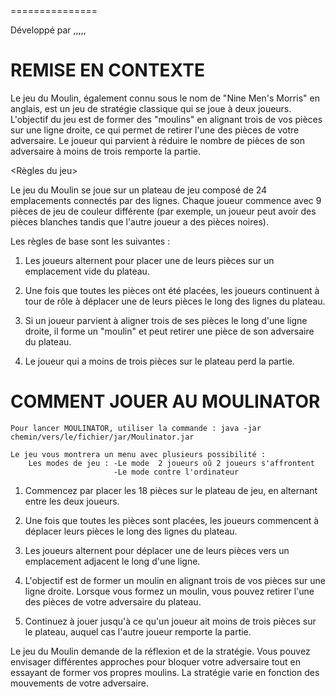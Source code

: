 <MOULINATOR>
===============

Développé par <HCOINE CHEBOUT>,<VALENTIN THUILLER>,<EZECHIEL LEIBOVICI>,<SIMON BARBEAU>,<ABDALLAH TOUMJI>,<ADHAM BERRAKANE>

# REMISE EN CONTEXTE

<Jeu du moulin>

Le jeu du Moulin, également connu sous le nom de "Nine Men's Morris" en anglais, est un jeu de stratégie classique qui se joue à deux joueurs. L'objectif du jeu est de former des "moulins" en alignant trois de vos pièces sur une ligne droite, ce qui permet de retirer l'une des pièces de votre adversaire. Le joueur qui parvient à réduire le nombre de pièces de son adversaire à moins de trois remporte la partie.

<Règles du jeu>

Le jeu du Moulin se joue sur un plateau de jeu composé de 24 emplacements connectés par des lignes. Chaque joueur commence avec 9 pièces de jeu de couleur différente (par exemple, un joueur peut avoir des pièces blanches tandis que l'autre joueur a des pièces noires).

Les règles de base sont les suivantes :

1. Les joueurs alternent pour placer une de leurs pièces sur un emplacement vide du plateau.

2. Une fois que toutes les pièces ont été placées, les joueurs continuent à tour de rôle à déplacer une de leurs pièces le long des lignes du plateau.

3. Si un joueur parvient à aligner trois de ses pièces le long d'une ligne droite, il forme un "moulin" et peut retirer une pièce de son adversaire du plateau.

4. Le joueur qui a moins de trois pièces sur le plateau perd la partie.

# COMMENT JOUER AU MOULINATOR

    Pour lancer MOULINATOR, utiliser la commande : java -jar chemin/vers/le/fichier/jar/Moulinator.jar

    Le jeu vous montrera un menu avec plusieurs possibilité :
        Les modes de jeu : -Le mode  2 joueurs oû 2 joueurs s'affrontent
                           -Le mode contre l'ordinateur 

1. Commencez par placer les 18 pièces sur le plateau de jeu, en alternant entre les deux joueurs.

2. Une fois que toutes les pièces sont placées, les joueurs commencent à déplacer leurs pièces le long des lignes du plateau.

3. Les joueurs alternent pour déplacer une de leurs pièces vers un emplacement adjacent le long d'une ligne.

4. L'objectif est de former un moulin en alignant trois de vos pièces sur une ligne droite. Lorsque vous formez un moulin, vous pouvez retirer l'une des pièces de votre adversaire du plateau.

5. Continuez à jouer jusqu'à ce qu'un joueur ait moins de trois pièces sur le plateau, auquel cas l'autre joueur remporte la partie.

Le jeu du Moulin demande de la réflexion et de la stratégie. Vous pouvez envisager différentes approches pour bloquer votre adversaire tout en essayant de former vos propres moulins. La stratégie varie en fonction des mouvements de votre adversaire.
